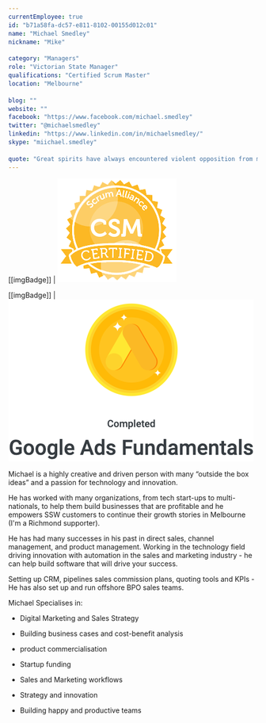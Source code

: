 ```yaml
---
currentEmployee: true
id: "b71a58fa-dc57-e811-8102-00155d012c01"
name: "Michael Smedley"
nickname: "Mike"

category: "Managers"
role: "Victorian State Manager"
qualifications: "Certified Scrum Master"
location: "Melbourne"

blog: ""
website: ""
facebook: "https://www.facebook.com/michael.smedley"
twitter: "@michaelsmedley"
linkedin: "https://www.linkedin.com/in/michaelsmedley/"
skype: "miichael.smedley"

quote: "Great spirits have always encountered violent opposition from mediocre minds."
---
```


[[imgBadge]]
| ![Certified Scrum Master](../badges/csm-certified-scrum-alliance.png)

[[imgBadge]]
| ![Google Ads Fundamental Completion](../badges/ScreenShot.png)

Michael is a highly creative and driven person with many “outside the box ideas” and a passion for technology and innovation.

He has worked with many organizations, from tech start-ups to multi-nationals, to help them build businesses that are profitable and he empowers SSW customers to continue their growth stories in Melbourne (I'm a Richmond supporter).

He has had many successes in his past in direct sales, channel management, and product management. Working in the technology field driving innovation with automation in the sales and marketing industry - he can help build software that will drive your success.

Setting up CRM, pipelines sales commission plans, quoting tools and KPIs - He has also set up and run offshore BPO sales teams.

Michael Specialises in:

- Digital Marketing and Sales Strategy

- Building business cases and cost-benefit analysis

- product commercialisation

- Startup funding

- Sales and Marketing workflows

- Strategy and innovation

- Building happy and productive teams
